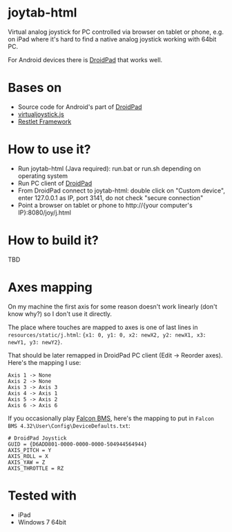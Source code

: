 joytab-html
===========

Virtual analog joystick for PC controlled via browser on tablet or phone, e.g. on iPad where it's hard to find a native analog joystick working with 64bit PC.

For Android devices there is [DroidPad](http://www.digitalsquid.co.uk/droidpad/) that works well.

Bases on
========

* Source code for Android's part of [DroidPad](http://www.digitalsquid.co.uk/droidpad/)
* [virtualjoystick.js](https://github.com/jeromeetienne/virtualjoystick.js)
* [Restlet Framework](http://restlet.org/)

How to use it?
==============

* Run joytab-html (Java required): run.bat or run.sh depending on operating system
* Run PC client of [DroidPad](http://www.digitalsquid.co.uk/droidpad/)
* From DroidPad connect to joytab-html: double click on "Custom device", enter 127.0.0.1 as IP, port 3141, do not check "secure connection"
* Point a browser on tablet or phone to http://{your computer's IP}:8080/joy/j.html

How to build it?
================

TBD

Axes mapping
============

On my machine the first axis for some reason doesn't work linearly (don't know why?) so I don't use it directly.

The place where touches are mapped to axes is one of last lines in ```resources/static/j.html```:
```{x1: 0, y1: 0, x2: newX2, y2: newX1, x3: newY1, y3: newY2}```.

That should be later remapped in DroidPad PC client (Edit -> Reorder axes). Here's the mapping I use:

```
Axis 1 -> None
Axis 2 -> None
Axis 3 -> Axis 3
Axis 4 -> Axis 1
Axis 5 -> Axis 2
Axis 6 -> Axis 6
```

If you occasionally play [Falcon BMS](http://www.benchmarksims.org/), here's the mapping to put in ```Falcon BMS 4.32\User\Config\DeviceDefaults.txt```:

```
# DroidPad Joystick
GUID = {D6ADD801-0000-0000-0000-504944564944}
AXIS_PITCH = Y
AXIS_ROLL = X
AXIS_YAW = Z
AXIS_THROTTLE = RZ
```

Tested with
===========

* iPad
* Windows 7 64bit
